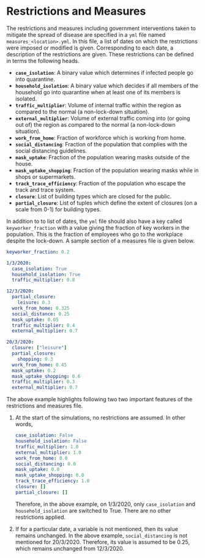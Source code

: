 # Restrictions and Measures

The restrictions and measures including government interventions taken to mitigate the spread of disease are specified in a `yml` file named `measures_<location>.yml`. In this file, a list of dates on which the restrictions were imposed or modified is given. Corresponding to each date, a description of the restrictions are given. These restrictions can be defined in terms the following heads.

- **`case_isolation`**: A binary value which determines if infected people go into quarantine.
- **`household_isolation`**: A binary value which decides if all members of the household go into quarantine when at least one of its members is isolated.
- **`traffic_multiplier`**: Volume of internal traffic within the region as compared to the normal (a non-lock-down situation).
- **`external_multiplier`**: Volume of external traffic coming into (or going out of) the region as compared to the normal (a non-lock-down situation).
- **`work_from_home`**: Fraction of workforce which is working from home.
- **`social_distancing`**: Fraction of the population that complies with the social distancing guidelines.
- **`mask_uptake`**: Fraction of the population wearing masks outside of the house.
- **`mask_uptake_shopping`**: Fraction of the population wearing masks while in shops or supermarkets.
- **`track_trace_efficiency`**: Fraction of the population who escape the track and trace system.
- **`closure`**: List of building types which are closed for the public.
- **`partial_closure`**: List of tuples which define the extent of closures (on a scale from 0-1) for building types.

In addition to to list of dates, the `yml` file should also have a key called `keyworker_fraction` with a value giving the fraction of key workers in the population. This is the fraction of employees who go to the workplace despite the lock-down. A sample section of a measures file is given below.

```yaml
keyworker_fraction: 0.2

1/3/2020:
  case_isolation: True
  household_isolation: True
  traffic_multiplier: 0.8

12/3/2020:
  partial_closure: 
    leisure: 0.3
  work_from_home: 0.325
  social_distance: 0.25
  mask_uptake: 0.05
  traffic_multiplier: 0.4
  external_multiplier: 0.7

20/3/2020:
  closure: ["leisure"]
  partial_closure: 
    shopping: 0.3
  work_from_home: 0.45
  mask_uptake: 0.2
  mask_uptake_shopping: 0.6
  traffic_multiplier: 0.3
  external_multiplier: 0.7
```

The above example highlights following two two important features of the restrictions and measures file.

1. At the start of the simulations, no restrictions are assumed. In other words,

   ```yaml
   case_isolation: False
   household_isolation: False
   traffic_multiplier: 1.0
   external_multiplier: 1.0
   work_from_home: 0.0
   social_distancing: 0.0
   mask_uptake: 0.0
   mask_uptake_shopping: 0.0
   track_trace_efficiency: 1.0
   closure: []
   partial_closure: []
   ```
   
   Therefore, in the above example, on 1/3/2020, only `case_isolation` and `household_isolation` are switched to True. There are no other restrictions applied.
   
2. If for a particular date, a variable is not mentioned, then its value remains unchanged. In the above example, `social_distancing` is not mentioned for 20/3/2020. Therefore, its value is assumed to be 0.25, which remains unchanged from 12/3/2020.

